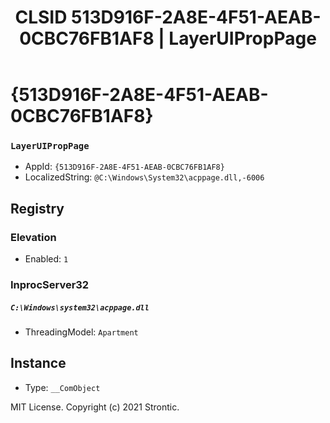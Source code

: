 ﻿---
title: "CLSID 513D916F-2A8E-4F51-AEAB-0CBC76FB1AF8 | LayerUIPropPage"
excerpt: What is COM-Object CLSID 513D916F-2A8E-4F51-AEAB-0CBC76FB1AF8?
---

# {513D916F-2A8E-4F51-AEAB-0CBC76FB1AF8}

### `LayerUIPropPage`
* AppId: `{513D916F-2A8E-4F51-AEAB-0CBC76FB1AF8}`
* LocalizedString: `@C:\Windows\System32\acppage.dll,-6006`

## Registry


### Elevation

* Enabled: `1`

### InprocServer32

##### `C:\Windows\system32\acppage.dll`
* ThreadingModel: `Apartment`

## Instance

* Type: `__ComObject`

MIT License. Copyright (c) 2021 Strontic.


